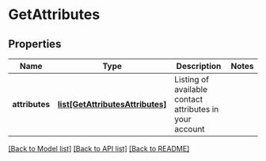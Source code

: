 # GetAttributes

## Properties
Name | Type | Description | Notes
------------ | ------------- | ------------- | -------------
**attributes** | [**list[GetAttributesAttributes]**](GetAttributesAttributes.md) | Listing of available contact attributes in your account | 

[[Back to Model list]](../README.md#documentation-for-models) [[Back to API list]](../README.md#documentation-for-api-endpoints) [[Back to README]](../README.md)

